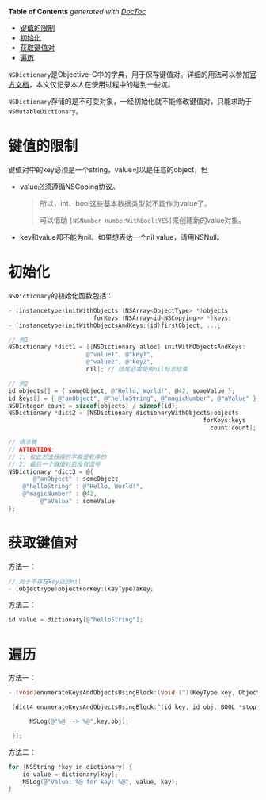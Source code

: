 <!-- START doctoc generated TOC please keep comment here to allow auto update -->
<!-- DON'T EDIT THIS SECTION, INSTEAD RE-RUN doctoc TO UPDATE -->
**Table of Contents**  *generated with [DocToc](https://github.com/thlorenz/doctoc)*

- [键值的限制](#%E9%94%AE%E5%80%BC%E7%9A%84%E9%99%90%E5%88%B6)
- [初始化](#%E5%88%9D%E5%A7%8B%E5%8C%96)
- [获取键值对](#%E8%8E%B7%E5%8F%96%E9%94%AE%E5%80%BC%E5%AF%B9)
- [遍历](#%E9%81%8D%E5%8E%86)

<!-- END doctoc generated TOC please keep comment here to allow auto update -->

`NSDictionary`是Objective-C中的字典，用于保存键值对。详细的用法可以参加[官方文档](https://developer.apple.com/reference/foundation/nsdictionary)，本文仅记录本人在使用过程中的碰到一些坑。

`NSDictionary`存储的是不可变对象，一经初始化就不能修改键值对，只能求助于`NSMutableDictionary`。

# 键值的限制

键值对中的key必须是一个string，value可以是任意的object，但

- value必须遵循NSCoping协议。

  > 所以，int、bool这些基本数据类型就不能作为value了。
  >
  > 可以借助 `[NSNumber numberWithBool:YES]`来创建新的value对象。

- key和value都不能为nil。如果想表达一个nil value，请用NSNull。

# 初始化

`NSDictionary`的初始化函数包括：

```objective-c
- (instancetype)initWithObjects:(NSArray<ObjectType> *)objects 
                        forKeys:(NSArray<id<NSCopying>> *)keys;
- (instancetype)initWithObjectsAndKeys:(id)firstObject, ...;

// 例1
NSDictionary *dict1 = [[NSDictionary alloc] initWithObjectsAndKeys:
    				  @"value1", @"key1", 
                      @"value2", @"key2", 
                      nil]; // 结尾必需使用nil标志结束

// 例2
id objects[] = { someObject, @"Hello, World!", @42, someValue };
id keys[] = { @"anObject", @"helloString", @"magicNumber", @"aValue" };
NSUInteger count = sizeof(objects) / sizeof(id);
NSDictionary *dict2 = [NSDictionary dictionaryWithObjects:objects
                                                       forKeys:keys
                                                         count:count];

// 语法糖
// ATTENTION: 
// 1. 仅此方法获得的字典是有序的
// 2. 最后一个键值对后没有逗号
NSDictionary *dict3 = @{
       @"anObject" : someObject,
    @"helloString" : @"Hello, World!",
    @"magicNumber" : @42,
         @"aValue" : someValue 
};
```

# 获取键值对

方法一：

```objective-c
// 对于不存在key返回nil
- (ObjectType)objectForKey:(KeyType)aKey;
```

方法二：

```objective-c
id value = dictionary[@"helloString"];
```

# 遍历

方法一：

```objective-c
- (void)enumerateKeysAndObjectsUsingBlock:(void (^)(KeyType key, ObjectType obj, BOOL *stop))block;

 [dict4 enumerateKeysAndObjectsUsingBlock:^(id key, id obj, BOOL *stop) {

      NSLog(@"%@ --> %@",key,obj);

 }];
```

方法二：

```objective-c
for (NSString *key in dictionary) {
    id value = dictionary[key];
    NSLog(@"Value: %@ for key: %@", value, key);
}
```

